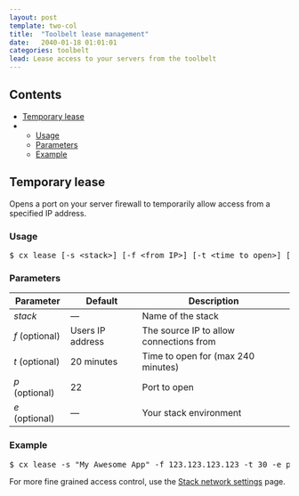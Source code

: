 ```yaml
---
layout: post
template: two-col
title:  "Toolbelt lease management"
date:   2040-01-18 01:01:01
categories: toolbelt
lead: Lease access to your servers from the toolbelt
---
```


<h2>Contents</h2>
<ul class="page-toc">
<li><a href="#temp">Temporary lease</a></li>
    <li>
        <ul>
            <li><a href="#usage2">Usage</a></li>
            <li><a href="#params2">Parameters</a></li>            
            <li><a href="#example2">Example</a></li>
        </ul>
    </li>    
</ul>

<h2 id="temp">Temporary lease</h2>
Opens a port on your server firewall to temporarily allow access from a specified IP address.

<h3 id="usage2">Usage</h3>

<pre class="prettyprint">
$ cx lease [-s &lt;stack&gt;] [-f &lt;from IP&gt;] [-t &lt;time to open&gt;] [-p &lt;port&gt;]
</pre>

<h3 id="params2">Parameters</h3>
<table class='table table-bordered table-striped table-small'>
    <thead>
        <tr>
            <th align="center">Parameter</th>
            <th align="center">Default</th>
            <th align="center">Description</th>
        </tr>
    </thead>
    <tbody>
        <tr>
            <td><i>stack</i></td>
            <td>&mdash;</td>
            <td>Name of the stack</td>
        </tr>
        <tr>
            <td><i>f</i> (optional)</td>
            <td>Users IP address</td>
            <td>The source IP to allow connections from</td>
        </tr>
        <tr>
            <td><i>t</i> (optional)</td>
            <td>20 minutes</td>
            <td>Time to open for (max 240 minutes)</td>
        </tr>
        <tr>
            <td><i>p</i> (optional)</td>
            <td>22</td>
            <td>Port to open</td>
        </tr>
        <tr>
            <td><i>e</i> (optional)</td>
            <td>&mdash;</td>
            <td>Your stack environment</td>
        </tr>
    </tbody>
</table>

<h3 id="example2">Example</h3>

<pre class="prettyprint">
$ cx lease -s "My Awesome App" -f 123.123.123.123 -t 30 -e production
</pre>

For more fine grained access control, use the [Stack network settings](/managing-your-stack/stack-network-settings) page.
